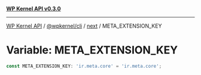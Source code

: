 [**WP Kernel API v0.3.0**](../../../../../README.md)

---

[WP Kernel API](../../../../../README.md) / [@wpkernel/cli](../../../README.md) / [next](../README.md) / META_EXTENSION_KEY

# Variable: META_EXTENSION_KEY

```ts
const META_EXTENSION_KEY: 'ir.meta.core' = 'ir.meta.core';
```

